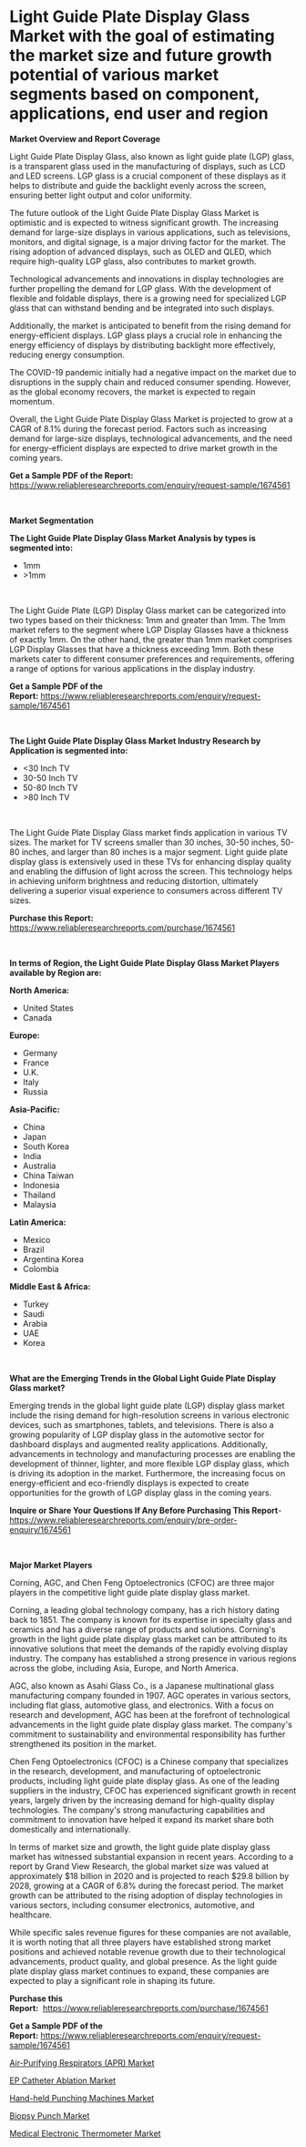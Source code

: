 <p><h1>Light Guide Plate Display Glass Market with the goal of estimating the market size and future growth potential of various market segments based on component, applications, end user and region</h1></p><p><strong>Market Overview and Report Coverage</strong></p>
<p><p>Light Guide Plate Display Glass, also known as light guide plate (LGP) glass, is a transparent glass used in the manufacturing of displays, such as LCD and LED screens. LGP glass is a crucial component of these displays as it helps to distribute and guide the backlight evenly across the screen, ensuring better light output and color uniformity.</p><p>The future outlook of the Light Guide Plate Display Glass Market is optimistic and is expected to witness significant growth. The increasing demand for large-size displays in various applications, such as televisions, monitors, and digital signage, is a major driving factor for the market. The rising adoption of advanced displays, such as OLED and QLED, which require high-quality LGP glass, also contributes to market growth.</p><p>Technological advancements and innovations in display technologies are further propelling the demand for LGP glass. With the development of flexible and foldable displays, there is a growing need for specialized LGP glass that can withstand bending and be integrated into such displays.</p><p>Additionally, the market is anticipated to benefit from the rising demand for energy-efficient displays. LGP glass plays a crucial role in enhancing the energy efficiency of displays by distributing backlight more effectively, reducing energy consumption.</p><p>The COVID-19 pandemic initially had a negative impact on the market due to disruptions in the supply chain and reduced consumer spending. However, as the global economy recovers, the market is expected to regain momentum.</p><p>Overall, the Light Guide Plate Display Glass Market is projected to grow at a CAGR of 8.1% during the forecast period. Factors such as increasing demand for large-size displays, technological advancements, and the need for energy-efficient displays are expected to drive market growth in the coming years.</p></p>
<p><strong>Get a Sample PDF of the Report:</strong> <a href="https://www.reliableresearchreports.com/enquiry/request-sample/1674561">https://www.reliableresearchreports.com/enquiry/request-sample/1674561</a></p>
<p>&nbsp;</p>
<p><strong>Market Segmentation</strong></p>
<p><strong>The Light Guide Plate Display Glass Market Analysis by types is segmented into:</strong></p>
<p><ul><li>1mm</li><li>>1mm</li></ul></p>
<p>&nbsp;</p>
<p><p>The Light Guide Plate (LGP) Display Glass market can be categorized into two types based on their thickness: 1mm and greater than 1mm. The 1mm market refers to the segment where LGP Display Glasses have a thickness of exactly 1mm. On the other hand, the greater than 1mm market comprises LGP Display Glasses that have a thickness exceeding 1mm. Both these markets cater to different consumer preferences and requirements, offering a range of options for various applications in the display industry.</p></p>
<p><strong>Get a Sample PDF of the Report:</strong>&nbsp;<a href="https://www.reliableresearchreports.com/enquiry/request-sample/1674561">https://www.reliableresearchreports.com/enquiry/request-sample/1674561</a></p>
<p>&nbsp;</p>
<p><strong>The Light Guide Plate Display Glass Market Industry Research by Application is segmented into:</strong></p>
<p><ul><li><30 Inch TV</li><li>30-50 Inch TV</li><li>50-80 Inch TV</li><li>>80 Inch TV</li></ul></p>
<p>&nbsp;</p>
<p><p>The Light Guide Plate Display Glass market finds application in various TV sizes. The market for TV screens smaller than 30 inches, 30-50 inches, 50-80 inches, and larger than 80 inches is a major segment. Light guide plate display glass is extensively used in these TVs for enhancing display quality and enabling the diffusion of light across the screen. This technology helps in achieving uniform brightness and reducing distortion, ultimately delivering a superior visual experience to consumers across different TV sizes.</p></p>
<p><strong>Purchase this Report:</strong>&nbsp; <a href="https://www.reliableresearchreports.com/purchase/1674561">https://www.reliableresearchreports.com/purchase/1674561</a></p>
<p>&nbsp;</p>
<p><strong>In terms of Region, the Light Guide Plate Display Glass Market Players available by Region are:</strong></p>
<p>
    <p> <strong> North America: </strong>
        <ul>
            <li>United States</li>
            <li>Canada</li>
        </ul>
        </p> 
    <p> <strong> Europe: </strong>
        <ul>
            <li>Germany</li>
            <li>France</li>
            <li>U.K.</li>
            <li>Italy</li>
            <li>Russia</li>
        </ul>
        </p> 
    <p> <strong> Asia-Pacific: </strong>
        <ul>
            <li>China</li>
            <li>Japan</li>
            <li>South Korea</li>
            <li>India</li>
            <li>Australia</li>
            <li>China Taiwan</li>
            <li>Indonesia</li>
            <li>Thailand</li>
            <li>Malaysia</li>
        </ul>
        </p> 
    <p> <strong> Latin America: </strong>
        <ul>
            <li>Mexico</li>
            <li>Brazil</li>
            <li>Argentina Korea</li>
            <li>Colombia</li>
        </ul>
        </p> 
    <p> <strong> Middle East & Africa: </strong>
        <ul>
            <li>Turkey</li>
            <li>Saudi</li>
            <li>Arabia</li>
            <li>UAE</li>
            <li>Korea</li>
        </ul>
    </p>
    </p>
<p>&nbsp;</p>
<p><strong>What are the Emerging Trends in the Global Light Guide Plate Display Glass market?</strong></p>
<p><p>Emerging trends in the global light guide plate (LGP) display glass market include the rising demand for high-resolution screens in various electronic devices, such as smartphones, tablets, and televisions. There is also a growing popularity of LGP display glass in the automotive sector for dashboard displays and augmented reality applications. Additionally, advancements in technology and manufacturing processes are enabling the development of thinner, lighter, and more flexible LGP display glass, which is driving its adoption in the market. Furthermore, the increasing focus on energy-efficient and eco-friendly displays is expected to create opportunities for the growth of LGP display glass in the coming years.</p></p>
<p><strong>Inquire or Share Your Questions If Any Before Purchasing This Report</strong>- <a href="https://www.reliableresearchreports.com/enquiry/pre-order-enquiry/1674561">https://www.reliableresearchreports.com/enquiry/pre-order-enquiry/1674561</a></p>
<p>&nbsp;</p>
<p><strong>Major Market Players</strong></p>
<p><p>Corning, AGC, and Chen Feng Optoelectronics (CFOC) are three major players in the competitive light guide plate display glass market. </p><p>Corning, a leading global technology company, has a rich history dating back to 1851. The company is known for its expertise in specialty glass and ceramics and has a diverse range of products and solutions. Corning's growth in the light guide plate display glass market can be attributed to its innovative solutions that meet the demands of the rapidly evolving display industry. The company has established a strong presence in various regions across the globe, including Asia, Europe, and North America.</p><p>AGC, also known as Asahi Glass Co., is a Japanese multinational glass manufacturing company founded in 1907. AGC operates in various sectors, including flat glass, automotive glass, and electronics. With a focus on research and development, AGC has been at the forefront of technological advancements in the light guide plate display glass market. The company's commitment to sustainability and environmental responsibility has further strengthened its position in the market.</p><p>Chen Feng Optoelectronics (CFOC) is a Chinese company that specializes in the research, development, and manufacturing of optoelectronic products, including light guide plate display glass. As one of the leading suppliers in the industry, CFOC has experienced significant growth in recent years, largely driven by the increasing demand for high-quality display technologies. The company's strong manufacturing capabilities and commitment to innovation have helped it expand its market share both domestically and internationally.</p><p>In terms of market size and growth, the light guide plate display glass market has witnessed substantial expansion in recent years. According to a report by Grand View Research, the global market size was valued at approximately $18 billion in 2020 and is projected to reach $29.8 billion by 2028, growing at a CAGR of 6.8% during the forecast period. The market growth can be attributed to the rising adoption of display technologies in various sectors, including consumer electronics, automotive, and healthcare.</p><p>While specific sales revenue figures for these companies are not available, it is worth noting that all three players have established strong market positions and achieved notable revenue growth due to their technological advancements, product quality, and global presence. As the light guide plate display glass market continues to expand, these companies are expected to play a significant role in shaping its future.</p></p>
<p><strong>Purchase this Report:</strong>&nbsp;&nbsp;<a href="https://www.reliableresearchreports.com/purchase/1674561">https://www.reliableresearchreports.com/purchase/1674561</a></p>
<p></p>
<p><strong>Get a Sample PDF of the Report:</strong>&nbsp;<a href="https://www.reliableresearchreports.com/enquiry/request-sample/1674561">https://www.reliableresearchreports.com/enquiry/request-sample/1674561</a></p>
<p><p><a href="https://medium.com/@cruzdamore75/decoding-air-purifying-respirators-apr-market-metrics-market-share-trends-and-growth-patterns-decb50d6d1c7">Air-Purifying Respirators (APR) Market</a></p><p><a href="https://www.linkedin.com/pulse/ep-catheter-ablation-market-size-growth-forecast-from-jtjnc/">EP Catheter Ablation Market</a></p><p><a href="https://medium.com/@germanwolff65/hand-held-punching-machines-market-share-evolution-and-market-growth-trends-2023-2030-a14c91384cb3">Hand-held Punching Machines Market</a></p><p><a href="https://www.linkedin.com/pulse/biopsy-punch-market-challenges-opportunities-growth-drivers-xzy0c/">Biopsy Punch Market</a></p><p><a href="https://www.linkedin.com/pulse/medical-electronic-thermometer-market-insights-players-forecast-oykec/">Medical Electronic Thermometer Market</a></p></p>